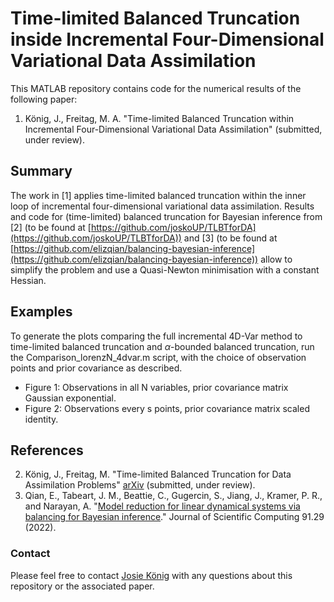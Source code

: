 # Time-limited Balanced Truncation inside Incremental Four-Dimensional Variational Data Assimilation

This MATLAB repository contains code for the numerical results of the following paper:

1. König, J., Freitag, M. A. "Time-limited Balanced Truncation within Incremental Four-Dimensional Variational Data Assimilation" (submitted, under review).


## Summary
The work in [1] applies time-limited balanced truncation within the inner loop of incremental four-dimensional variational data assimilation. Results and code for (time-limited) balanced truncation for Bayesian inference from [2] (to be found at
[https://github.com/joskoUP/TLBTforDA](https://github.com/joskoUP/TLBTforDA)) and [3] (to be found at
[https://github.com/elizqian/balancing-bayesian-inference](https://github.com/elizqian/balancing-bayesian-inference)) allow to simplify the problem and use a Quasi-Newton minimisation with a constant Hessian.

## Examples
To generate the plots comparing the full incremental 4D-Var method to time-limited balanced truncation and $\alpha$-bounded balanced truncation, run the Comparison_lorenzN_4dvar.m script, with the choice of observation points and prior covariance as described.
* Figure 1: Observations in all N variables, prior covariance matrix Gaussian exponential.
* Figure 2: Observations every s points, prior covariance matrix scaled identity.

## References
2. König, J., Freitag, M. "Time-limited Balanced Truncation for Data Assimilation Problems" [arXiv](https://arxiv.org/abs/2212.07719) (submitted, under review).
3. Qian, E., Tabeart, J. M., Beattie, C., Gugercin, S., Jiang, J., Kramer, P. R., and Narayan, A.
"[Model reduction for linear dynamical systems via balancing for Bayesian inference](https://link.springer.com/article/10.1007/s10915-022-01798-8)." Journal of Scientific Computing 91.29 (2022).

### Contact
Please feel free to contact [Josie König](https://www.math.uni-potsdam.de/professuren/datenassimilation/personen/josie-koenig) with any questions about this repository or the associated paper.
